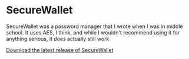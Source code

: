 # SecureWallet

SecureWallet was a password manager that I wrote when I was in middle school. It uses AES, I think, and while I wouldn't recommend using it for anything serious, it *does* actually still work

[Download the latest release of SecureWallet](https://github.com/ritwikd/securewallet-gui/releases/latest)
